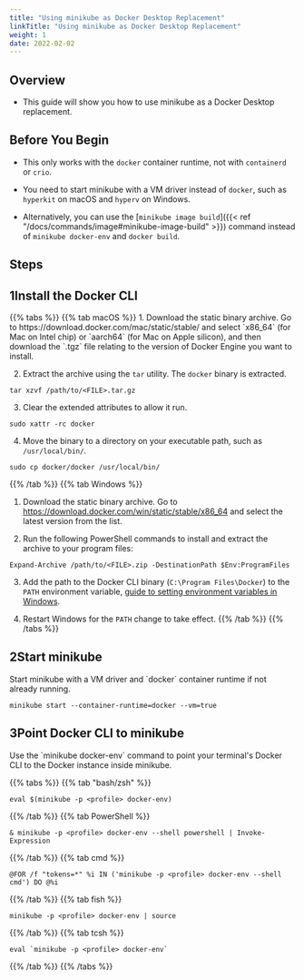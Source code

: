 ```yaml
---
title: "Using minikube as Docker Desktop Replacement"                     
linkTitle: "Using minikube as Docker Desktop Replacement"
weight: 1
date: 2022-02-02
---
```


## Overview

- This guide will show you how to use minikube as a Docker Desktop replacement.

## Before You Begin
- This only works with the `docker` container runtime, not with `containerd` or `crio`.

- You need to start minikube with a VM driver instead of `docker`, such as `hyperkit` on macOS and `hyperv` on Windows.

- Alternatively, you can use the [`minikube image build`]({{< ref "/docs/commands/image#minikube-image-build" >}}) command instead of `minikube docker-env` and `docker build`.

## Steps
<h2 class="step"><span class="fa-stack fa-1x"><i class="fa fa-circle fa-stack-2x"></i><strong class="fa-stack-1x text-primary">1</strong></span>Install the Docker CLI</h2>
{{% tabs %}}
{{% tab macOS %}}
1. Download the static binary archive. Go to https://download.docker.com/mac/static/stable/ and select `x86_64` (for Mac on Intel chip) or `aarch64` (for Mac on Apple silicon), and then download the `.tgz` file relating to the version of Docker Engine you want to install.

2. Extract the archive using the `tar` utility. The `docker` binary is extracted.
```shell
tar xzvf /path/to/<FILE>.tar.gz
```

3. Clear the extended attributes to allow it run.
```shell
sudo xattr -rc docker
```

4. Move the binary to a directory on your executable path, such as `/usr/local/bin/`.
```shell
sudo cp docker/docker /usr/local/bin/
```
{{% /tab %}}
{{% tab Windows %}}
1. Download the static binary archive. Go to https://download.docker.com/win/static/stable/x86_64 and select the latest version from the list.

2. Run the following PowerShell commands to install and extract the archive to your program files:
```shell
Expand-Archive /path/to/<FILE>.zip -DestinationPath $Env:ProgramFiles
```

3. Add the path to the Docker CLI binary (`C:\Program Files\Docker`) to the `PATH` environment variable, [guide to setting environment variables in Windows](https://www.architectryan.com/2018/08/31/how-to-change-environment-variables-on-windows-10/).

4. Restart Windows for the `PATH` change to take effect.
{{% /tab %}}
{{% /tabs %}}

<h2 class="step"><span class="fa-stack fa-1x"><i class="fa fa-circle fa-stack-2x"></i><strong class="fa-stack-1x text-primary">2</strong></span>Start minikube</h2>
Start minikube with a VM driver and `docker` container runtime if not already running.

```shell
minikube start --container-runtime=docker --vm=true
```

<h2 class="step"><span class="fa-stack fa-1x"><i class="fa fa-circle fa-stack-2x"></i><strong class="fa-stack-1x text-primary">3</strong></span>Point Docker CLI to minikube</h2>
Use the `minikube docker-env` command to point your terminal's Docker CLI to the Docker instance inside minikube.

{{% tabs %}}
{{% tab "bash/zsh" %}}
```
eval $(minikube -p <profile> docker-env)
```
{{% /tab %}}
{{% tab PowerShell %}}
```
& minikube -p <profile> docker-env --shell powershell | Invoke-Expression
```
{{% /tab %}}
{{% tab cmd %}}
```
@FOR /f "tokens=*" %i IN ('minikube -p <profile> docker-env --shell cmd') DO @%i
```
{{% /tab %}}
{{% tab fish %}}
```
minikube -p <profile> docker-env | source
```
{{% /tab %}}
{{% tab tcsh %}}
```
eval `minikube -p <profile> docker-env`
```
{{% /tab %}}
{{% /tabs %}}
